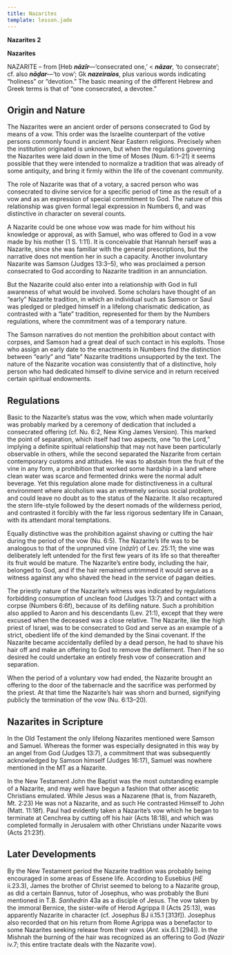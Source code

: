 ```yaml
---
title: Nazarites
template: lesson.jade
---
```



**Nazarites 2**

**Nazarites**

NAZARITE – from [Heb ***nāzîr***—‘consecrated one,’ \< ***nāzar***, ‘to
consecrate’; cf. also ***nāḏar***—‘to vow’; Gk ***nazeiraíos***, plus
various words indicating “holiness” or “devotion.” The basic meaning of
the different Hebrew and Greek terms is that of “one consecrated, a
devotee.”

Origin and Nature
-----------------

The Nazarites were an ancient order of persons consecrated to God by
means of a vow. This order was the Israelite counterpart of the votive
persons commonly found in ancient Near Eastern religions. Precisely when
the institution originated is unknown, but when the regulations
governing the Nazarites were laid down in the time of Moses (Num.
6:1–21) it seems possible that they were intended to normalize a
tradition that was already of some antiquity, and bring it firmly within
the life of the covenant community.

The role of Nazarite was that of a votary, a sacred person who was
consecrated to divine service for a specific period of time as the
result of a vow and as an expression of special commitment to God. The
nature of this relationship was given formal legal expression in Numbers
6, and was distinctive in character on several counts.

A Nazarite could be one whose vow was made for him without his knowledge
or approval, as with Samuel, who was offered to God in a vow made by his
mother (1 S. 1:11). It is conceivable that Hannah herself was a
Nazarite, since she was familiar with the general prescriptions, but the
narrative does not mention her in such a capacity. Another involuntary
Nazarite was Samson (Judges 13:3–5), who was proclaimed a person
consecrated to God according to Nazarite tradition in an annunciation.

But the Nazarite could also enter into a relationship with God in full
awareness of what would be involved. Some scholars have thought of an
“early” Nazarite tradition, in which an individual such as Samson or
Saul was pledged or pledged himself in a lifelong charismatic
dedication, as contrasted with a “late” tradition, represented for them
by the Numbers regulations, where the commitment was of a temporary
nature.

The Samson narratives do not mention the prohibition about contact with
corpses, and Samson had a great deal of such contact in his exploits.
Those who assign an early date to the enactments in Numbers find the
distinction between “early” and “late” Nazarite traditions unsupported
by the text. The nature of the Nazarite vocation was consistently that
of a distinctive, holy person who had dedicated himself to divine
service and in return received certain spiritual endowments.

Regulations
-----------

Basic to the Nazarite’s status was the vow, which when made voluntarily
was probably marked by a ceremony of dedication that included a
consecrated offering (cf. Nu. 6:2, New King James Version). This marked
the point of separation, which itself had two aspects, one “to the
Lord,” implying a definite spiritual relationship that may not have been
particularly observable in others, while the second separated the
Nazarite from certain contemporary customs and attitudes. He was to
abstain from the fruit of the vine in any form, a prohibition that
worked some hardship in a land where clean water was scarce and
fermented drinks were the normal adult beverage. Yet this regulation
alone made for distinctiveness in a cultural environment where
alcoholism was an extremely serious social problem, and could leave no
doubt as to the status of the Nazarite. It also recaptured the stern
life-style followed by the desert nomads of the wilderness period, and
contrasted it forcibly with the far less rigorous sedentary life in
Canaan, with its attendant moral temptations.

Equally distinctive was the prohibition against shaving or cutting the
hair during the period of the vow (Nu. 6:5). The Nazarite’s life was to
be analogous to that of the unpruned vine (*nāzîr*) of Lev. 25:11; the
vine was deliberately left untended for the first few years of its life
so that thereafter its fruit would be mature. The Nazarite’s entire
body, including the hair, belonged to God, and if the hair remained
untrimmed it would serve as a witness against any who shaved the head in
the service of pagan deities.

The priestly nature of the Nazarite’s witness was indicated by
regulations forbidding consumption of unclean food (Judges 13:7) and
contact with a corpse (Numbers 6:6f), because of its defiling nature.
Such a prohibition also applied to Aaron and his descendants (Lev.
21:1), except that they were excused when the deceased was a close
relative. The Nazarite, like the high priest of Israel, was to be
consecrated to God and serve as an example of a strict, obedient life of
the kind demanded by the Sinai covenant. If the Nazarite became
accidentally defiled by a dead person, he had to shave his hair off and
make an offering to God to remove the defilement. Then if he so desired
he could undertake an entirely fresh vow of consecration and separation.

When the period of a voluntary vow had ended, the Nazarite brought an
offering to the door of the tabernacle and the sacrifice was performed
by the priest. At that time the Nazarite’s hair was shorn and burned,
signifying publicly the termination of the vow (Nu. 6:13–20).

Nazarites in Scripture
----------------------

In the Old Testament the only lifelong Nazarites mentioned were Samson
and Samuel. Whereas the former was especially designated in this way by
an angel from God (Judges 13:7), a commitment that was subsequently
acknowledged by Samson himself (Judges 16:17), Samuel was nowhere
mentioned in the MT as a Nazarite.

In the New Testament John the Baptist was the most outstanding example
of a Nazarite, and may well have begun a fashion that other ascetic
Christians emulated. While Jesus was a Nazarene (that is, from Nazareth,
Mt. 2:23) He was not a Nazarite, and as such He contrasted Himself to
John (Matt. 11:18f). Paul had evidently taken a Nazarite’s vow which he
began to terminate at Cenchrea by cutting off his hair (Acts 18:18), and
which was completed formally in Jerusalem with other Christians under
Nazarite vows (Acts 21:23f).

Later Developments
------------------

By the New Testament period the Nazarite tradition was probably being
encouraged in some areas of Essene life. According to Eusebius (*HE*
ii.23.3), James the brother of Christ seemed to belong to a Nazarite
group, as did a certain Bannus, tutor of Josephus, who was probably the
Buni mentioned in T.B. *Sanhedrin* 43a as a disciple of Jesus. The vow
taken by the immoral Bernice, the sister-wife of Herod Agrippa II (Acts
25:13), was apparently Nazarite in character (cf. Josephus BJ ii.15.1
[313f]). Josephus also recorded that on his return from Rome Agrippa was
a benefactor to some Nazarites seeking release from their vows (*Ant.*
xix.6.1 [294]). In the Mishnah the burning of the hair was recognized as
an offering to God (*Nazir* iv.7; this entire tractate deals with the
Nazarite vow).


